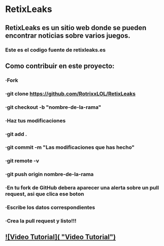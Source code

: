 # RetixLeaks
## RetixLeaks es un sitio web donde se pueden encontrar noticias sobre varios juegos.
### Este es el codigo fuente de retixleaks.es
## Como contribuir en este proyecto:

### ·Fork
### ·git clone https://github.com/RotrixxLOL/RetixLeaks
### ·git checkout -b "nombre-de-la-rama"
### ·Haz tus modificaciones
### ·git add .
### ·git commit -m "Las modificaciones que has hecho"
### ·git remote -v
### ·git push origin nombre-de-la-rama
### ·En tu fork de GitHub debera aparecer una alerta sobre un pull request, asi que clica ese boton
### ·Escribe los datos correspondientes
### ·Crea la pull request y listo!!!

## [![Video Tutorial]( "Video Tutorial")](https://youtu.be/_M8oalUyz10?t=289 "Video Tutorial")
<a href="https://youtu.be/_M8oalUyz10?t=289" type="h2"></a>
